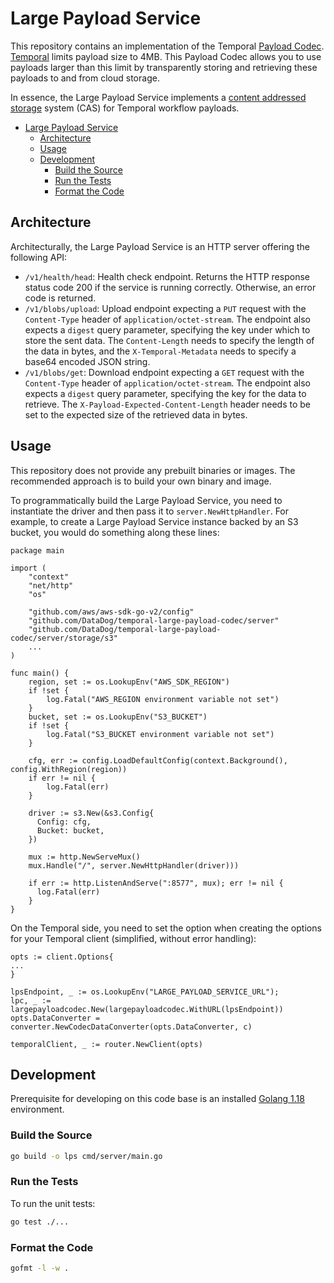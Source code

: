 # Large Payload Service

This repository contains an implementation of the Temporal [Payload Codec](https://docs.temporal.io/concepts/what-is-a-data-converter/#payload-codecs).
[Temporal](https://temporal.io/) limits payload size to 4MB.
This Payload Codec allows you to use payloads larger than this limit by transparently storing and retrieving these payloads to and from cloud storage.

In essence, the Large Payload Service implements a [content addressed storage](https://en.wikipedia.org/wiki/Content-addressable_storage) system (CAS) for Temporal workflow payloads.

<!-- toc -->

- [Large Payload Service](#large-payload-service)
  - [Architecture](#architecture)
  - [Usage](#usage)
  - [Development](#development)
    - [Build the Source](#build-the-source)
    - [Run the Tests](#run-the-tests)
    - [Format the Code](#format-the-code)

<!-- tocstop -->

## Architecture

Architecturally, the Large Payload Service is an HTTP server offering the following API:

- `/v1/health/head`: Health check endpoint. Returns the HTTP response status code 200 if the service is running correctly. Otherwise, an error code is returned.
- `/v1/blobs/upload`: Upload endpoint expecting a `PUT` request with the `Content-Type` header of `application/octet-stream`.
The endpoint also expects a `digest` query parameter, specifying the key under which to store the sent data.
The `Content-Length` needs to specify the length of the data in bytes, and the `X-Temporal-Metadata` needs to specify a base64 encoded JSON string.
- `/v1/blobs/get`: Download endpoint expecting a `GET` request with the `Content-Type` header of `application/octet-stream`.
The endpoint also expects a `digest` query parameter, specifying the key for the data to retrieve.
The `X-Payload-Expected-Content-Length` header needs to be set to the expected size of the retrieved data in bytes.

## Usage

This repository does not provide any prebuilt binaries or images.
The recommended approach is to build your own binary and image.

To programmatically build the Large Payload Service, you need to instantiate the driver and then pass it to `server.NewHttpHandler`.
For example, to create a Large Payload Service instance backed by an S3 bucket, you would do something along these lines:

```golang
package main

import (
    "context"
    "net/http"
    "os"

    "github.com/aws/aws-sdk-go-v2/config"
    "github.com/DataDog/temporal-large-payload-codec/server"
    "github.com/DataDog/temporal-large-payload-codec/server/storage/s3"
    ...
)

func main() {
    region, set := os.LookupEnv("AWS_SDK_REGION")
    if !set {
        log.Fatal("AWS_REGION environment variable not set")
    }
    bucket, set := os.LookupEnv("S3_BUCKET")
    if !set {
        log.Fatal("S3_BUCKET environment variable not set")
    }

    cfg, err := config.LoadDefaultConfig(context.Background(), config.WithRegion(region))
    if err != nil {
        log.Fatal(err)
    }

    driver := s3.New(&s3.Config{
      Config: cfg,
      Bucket: bucket,
    })

    mux := http.NewServeMux()
    mux.Handle("/", server.NewHttpHandler(driver)))

    if err := http.ListenAndServe(":8577", mux); err != nil {
      log.Fatal(err)
    }
}
```

On the Temporal side, you need to set the option when creating the options for your Temporal client (simplified, without error handling):

```golang
opts := client.Options{
...
}

lpsEndpoint, _ := os.LookupEnv("LARGE_PAYLOAD_SERVICE_URL");
lpc, _ := largepayloadcodec.New(largepayloadcodec.WithURL(lpsEndpoint))
opts.DataConverter = converter.NewCodecDataConverter(opts.DataConverter, c)

temporalClient, _ := router.NewClient(opts)
```

## Development

Prerequisite for developing on this code base is an installed [Golang 1.18](https://go.dev/doc/install) environment.

### Build the Source

```sh
go build -o lps cmd/server/main.go
```

### Run the Tests

To run the unit tests:

```sh
go test ./...
```

### Format the Code

```sh
gofmt -l -w .
```
